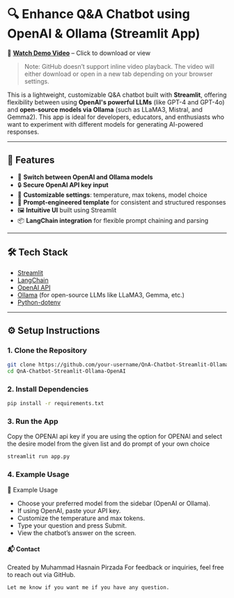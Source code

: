 # 🔍 Enhance Q&A Chatbot using OpenAI & Ollama (Streamlit App)

🎥 **[Watch Demo Video](./demo.mp4)** – Click to download or view
> Note: GitHub doesn’t support inline video playback. The video will either download or open in a new tab depending on your browser settings.

This is a lightweight, customizable Q&A chatbot built with **Streamlit**, offering flexibility between using **OpenAI's powerful LLMs** (like GPT-4 and GPT-4o) and **open-source models via Ollama** (such as LLaMA3, Mistral, and Gemma2). This app is ideal for developers, educators, and enthusiasts who want to experiment with different models for generating AI-powered responses.

---

## 🚀 Features

- 🔁 **Switch between OpenAI and Ollama models**
- 🔒 **Secure OpenAI API key input**
- 🔧 **Customizable settings**: temperature, max tokens, model choice
- 🧠 **Prompt-engineered template** for consistent and structured responses
- 🖼️ **Intuitive UI** built using Streamlit
- 📦 **LangChain integration** for flexible prompt chaining and parsing

---

## 🛠️ Tech Stack

- [Streamlit](https://streamlit.io/)
- [LangChain](https://www.langchain.com/)
- [OpenAI API](https://platform.openai.com/)
- [Ollama](https://ollama.com/) (for open-source LLMs like LLaMA3, Gemma, etc.)
- [Python-dotenv](https://pypi.org/project/python-dotenv/)

---

## ⚙️ Setup Instructions

### 1. Clone the Repository

```bash
git clone https://github.com/your-username/QnA-Chatbot-Streamlit-Ollama-OpenAI.git
cd QnA-Chatbot-Streamlit-Ollama-OpenAI
```
### 2. Install Dependencies
```bash
pip install -r requirements.txt
```

### 3. Run the App
Copy the OPENAI api key if you are using the option for OPENAI and select the desire model from the given list and do prompt of your own choice
```bash
streamlit run app.py
```

### 4. Example Usage
🧪 Example Usage
- Choose your preferred model from the sidebar (OpenAI or Ollama).
- If using OpenAI, paste your API key.
- Customize the temperature and max tokens.
- Type your question and press Submit.
- View the chatbot’s answer on the screen.

#### 📬 Contact
Created by Muhammad Hasnain Pirzada
For feedback or inquiries, feel free to reach out via GitHub.
```bash
Let me know if you want me if you have any question.
```
